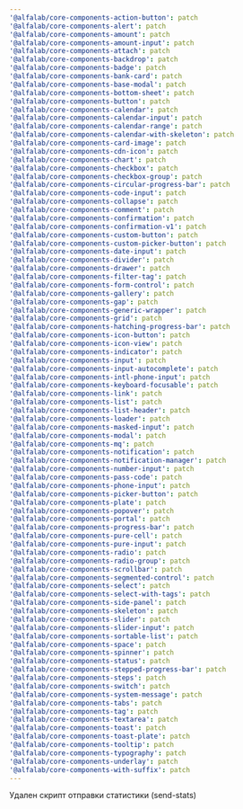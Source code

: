 ```yaml
---
'@alfalab/core-components-action-button': patch
'@alfalab/core-components-alert': patch
'@alfalab/core-components-amount': patch
'@alfalab/core-components-amount-input': patch
'@alfalab/core-components-attach': patch
'@alfalab/core-components-backdrop': patch
'@alfalab/core-components-badge': patch
'@alfalab/core-components-bank-card': patch
'@alfalab/core-components-base-modal': patch
'@alfalab/core-components-bottom-sheet': patch
'@alfalab/core-components-button': patch
'@alfalab/core-components-calendar': patch
'@alfalab/core-components-calendar-input': patch
'@alfalab/core-components-calendar-range': patch
'@alfalab/core-components-calendar-with-skeleton': patch
'@alfalab/core-components-card-image': patch
'@alfalab/core-components-cdn-icon': patch
'@alfalab/core-components-chart': patch
'@alfalab/core-components-checkbox': patch
'@alfalab/core-components-checkbox-group': patch
'@alfalab/core-components-circular-progress-bar': patch
'@alfalab/core-components-code-input': patch
'@alfalab/core-components-collapse': patch
'@alfalab/core-components-comment': patch
'@alfalab/core-components-confirmation': patch
'@alfalab/core-components-confirmation-v1': patch
'@alfalab/core-components-custom-button': patch
'@alfalab/core-components-custom-picker-button': patch
'@alfalab/core-components-date-input': patch
'@alfalab/core-components-divider': patch
'@alfalab/core-components-drawer': patch
'@alfalab/core-components-filter-tag': patch
'@alfalab/core-components-form-control': patch
'@alfalab/core-components-gallery': patch
'@alfalab/core-components-gap': patch
'@alfalab/core-components-generic-wrapper': patch
'@alfalab/core-components-grid': patch
'@alfalab/core-components-hatching-progress-bar': patch
'@alfalab/core-components-icon-button': patch
'@alfalab/core-components-icon-view': patch
'@alfalab/core-components-indicator': patch
'@alfalab/core-components-input': patch
'@alfalab/core-components-input-autocomplete': patch
'@alfalab/core-components-intl-phone-input': patch
'@alfalab/core-components-keyboard-focusable': patch
'@alfalab/core-components-link': patch
'@alfalab/core-components-list': patch
'@alfalab/core-components-list-header': patch
'@alfalab/core-components-loader': patch
'@alfalab/core-components-masked-input': patch
'@alfalab/core-components-modal': patch
'@alfalab/core-components-mq': patch
'@alfalab/core-components-notification': patch
'@alfalab/core-components-notification-manager': patch
'@alfalab/core-components-number-input': patch
'@alfalab/core-components-pass-code': patch
'@alfalab/core-components-phone-input': patch
'@alfalab/core-components-picker-button': patch
'@alfalab/core-components-plate': patch
'@alfalab/core-components-popover': patch
'@alfalab/core-components-portal': patch
'@alfalab/core-components-progress-bar': patch
'@alfalab/core-components-pure-cell': patch
'@alfalab/core-components-pure-input': patch
'@alfalab/core-components-radio': patch
'@alfalab/core-components-radio-group': patch
'@alfalab/core-components-scrollbar': patch
'@alfalab/core-components-segmented-control': patch
'@alfalab/core-components-select': patch
'@alfalab/core-components-select-with-tags': patch
'@alfalab/core-components-side-panel': patch
'@alfalab/core-components-skeleton': patch
'@alfalab/core-components-slider': patch
'@alfalab/core-components-slider-input': patch
'@alfalab/core-components-sortable-list': patch
'@alfalab/core-components-space': patch
'@alfalab/core-components-spinner': patch
'@alfalab/core-components-status': patch
'@alfalab/core-components-stepped-progress-bar': patch
'@alfalab/core-components-steps': patch
'@alfalab/core-components-switch': patch
'@alfalab/core-components-system-message': patch
'@alfalab/core-components-tabs': patch
'@alfalab/core-components-tag': patch
'@alfalab/core-components-textarea': patch
'@alfalab/core-components-toast': patch
'@alfalab/core-components-toast-plate': patch
'@alfalab/core-components-tooltip': patch
'@alfalab/core-components-typography': patch
'@alfalab/core-components-underlay': patch
'@alfalab/core-components-with-suffix': patch
---
```


Удален скрипт отправки статистики (send-stats)
